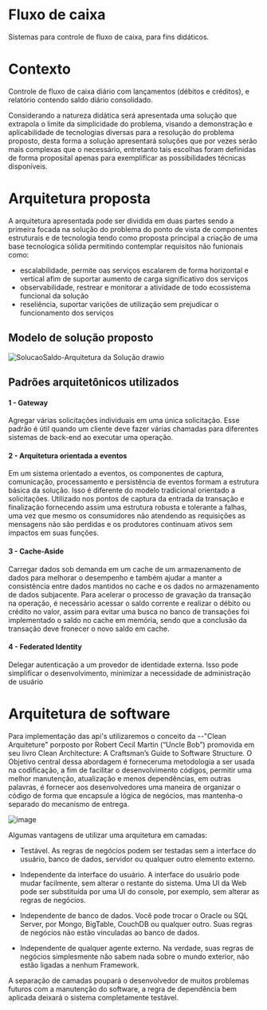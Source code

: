 # Fluxo de caixa
Sistemas para controle de fluxo de caixa, para fins didáticos.

# Contexto
Controle de fluxo de caixa diário com lançamentos (débitos e créditos), e relatório contendo saldo diário consolidado.

Considerando a natureza didática será apresentada uma solução que extrapola o limite da simplicidade do problema, visando a demonstração e aplicabilidade de tecnologias diversas para a resolução do problema proposto, desta forma a solução apresentará soluções que por vezes serão mais complexas que o necessário, entretanto tais escolhas foram definidas de forma proposital apenas para exemplificar as possibilidades técnicas disponíveis.

# Arquitetura proposta
A arquitetura apresentada pode ser dividida em duas partes sendo a primeira focada na solução do problema do ponto de vista de componentes estruturais e de tecnologia tendo como proposta principal a criação de uma base tecnologica sólida permitindo contemplar requisitos não funionais como: 
- escalabilidade, permite oas serviços escalarem de forma horizontal e vertical afim de suportar aumento de carga significativo dos serviços 
- observabilidade, restrear e monitorar a atividade de todo ecossistema funcional da solução
- reseliência, suportar varições de utilização sem prejudicar o funcionamento dos serviços

## Modelo de solução proposto

![SolucaoSaldo-Arquitetura da Solução drawio](https://user-images.githubusercontent.com/46346047/164729009-19a7a1bc-772e-461f-ab30-ed6a2b5d55e7.png)

## Padrões arquitetônicos utilizados
#### 1 - Gateway
Agregar várias solicitações individuais em uma única solicitação. Esse padrão é útil quando um cliente deve fazer várias chamadas para diferentes sistemas de back-end ao executar uma operação.

#### 2 - Arquitetura orientada a eventos
Em um sistema orientado a eventos, os componentes de captura, comunicação, processamento e persistência de eventos formam a estrutura básica da solução. Isso é diferente do modelo tradicional orientado a solicitações.
Utilizado nos pontos de captura da entrada da transação e finalização fornecendo assim uma estrutura robusta e tolerante a falhas, uma vez que mesmo os consumidores não atendendo as requisições as mensagens não são perdidas e os produtores continuam ativos sem impactos em suas funções.

#### 3 - Cache-Aside
Carregar dados sob demanda em um cache de um armazenamento de dados para melhorar o desempenho e também ajudar a manter a consistência entre dados mantidos no cache e os dados no armazenamento de dados subjacente.
Para acelerar o processo de gravação da transação na operação, é necessário acessar o saldo corrente e realizar o débito ou crédito no valor, assim para evitar uma busca no banco de transações foi implementado o saldo no cache em memória, sendo que a conclusão da transação deve fronecer o novo saldo em cache.

#### 4 - Federated Identity
Delegar autenticação a um provedor de identidade externa. Isso pode simplificar o desenvolvimento, minimizar a necessidade de administração de usuário

# Arquitetura de software
Para implementação das api's utilizaremos o conceito da --"Clean Arquiteture" porposto por Robert Cecil Martin (“Uncle Bob”) promovida em seu livro Clean Architecture: A Craftsman’s Guide to Software Structure.
O Objetivo central dessa abordagem é forneceruma metodologia a ser usada na codificação, a fim de facilitar o desenvolvimento códigos, permitir uma melhor manutenção, atualização e menos dependências, em outras palavras, é fornecer aos desenvolvedores uma maneira de organizar o código de forma que encapsule a lógica de negócios, mas mantenha-o separado do mecanismo de entrega.

![image](https://user-images.githubusercontent.com/46346047/164737767-fb443512-9c02-457d-ad1b-5f8ba045b975.png)

Algumas vantagens de utilizar uma arquitetura em camadas:

 - Testável. As regras de negócios podem ser testadas sem a interface do usuário, banco de dados, servidor ou qualquer outro elemento externo.
 
 - Independente da interface do usuário. A interface do usuário pode mudar facilmente, sem alterar o restante do sistema. Uma UI da Web pode ser substituída por uma UI do console, por exemplo, sem alterar as regras de negócios.

 - Independente de banco de dados. Você pode trocar o Oracle ou SQL Server, por Mongo, BigTable, CouchDB ou qualquer outro. Suas regras de negócios não estão vinculadas ao banco de dados.

 - Independente de qualquer agente externo. Na verdade, suas regras de negócios simplesmente não sabem nada sobre o mundo exterior, não estão ligadas a nenhum Framework.

 A separação de camadas poupará o desenvolvedor de muitos problemas futuros com a manutenção do software, a regra de dependência bem aplicada deixará o sistema completamente testável.

